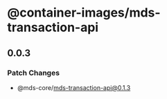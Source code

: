 # @container-images/mds-transaction-api

## 0.0.3
### Patch Changes

  - @mds-core/mds-transaction-api@0.1.3
